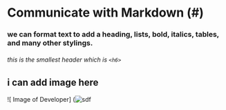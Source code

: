 # Communicate with Markdown (#)
### we can format text to add a heading, lists, bold, italics, tables, and many other stylings.
###### this is the smallest header which is  `<h6>`

## i can add image here 
![ Image of Developer] (![sdf](https://github.com/user-attachments/assets/6bdc944b-929c-4eb5-905a-bbb301562ef6)

